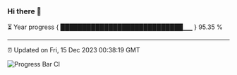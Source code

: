 ### Hi there 👋

⏳ Year progress { ████████████████████████████▁▁ } 95.35 %

---

⏰ Updated on Fri, 15 Dec 2023 00:38:19 GMT

![Progress Bar CI](https://github.com/Shyam-Makwana/GitHub-Actions-Demo/workflows/Progress%20Bar%20CI/badge.svg)
